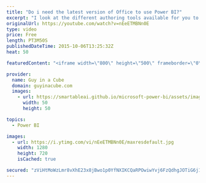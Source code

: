 ```yaml
---
title: "Do i need the latest version of Office to use Power BI?"
excerpt: "I look at the different authoring tools available for you to use with Power BI.  This ranges from Power BI Desktop to the different versions of Office and even the browser itself!  SUBSCRIBE! https://www.youtube.com/channel/UCFp1vaKzpfvoGai0vE5VJ0w?sub_confirmation=1  LET'S CONNECT!  Blogs -- http://blogs.technet.com/powerbisupport"
originalUrl: https://youtube.com/watch?v=nEeETMBNn0E
type: video
price: Free
length: PT3M50S
publishedDateTime: 2015-10-06T13:25:32Z
heat: 50

featuredContent: "<iframe width=\"800\" height=\"500\" frameborder=\"0\" src=\"https://www.youtube.com/embed/nEeETMBNn0E\" allow=\"accelerometer; autoplay; encrypted-media; gyroscope; picture-in-picture\" allowfullscreen></iframe>"

provider:
  name: Guy in a Cube
  domain: guyinacube.com
  images:
    - url: https://smartableai.github.io/microsoft-power-bi/assets/images/organizations/guyinacube.com-50x50.jpg
      width: 50
      height: 50

topics:
  - Power BI

images:
  - url: https://i.ytimg.com/vi/nEeETMBNn0E/maxresdefault.jpg
    width: 1280
    height: 720
    isCached: true

secured: "zViHtMoWzLmr8vXhE23x8jBwo1p0YfNXIKCQaRPOwiwYvj6FzQdhgJOTiG6j1HqQYYRoldy2nGDb2Vy+PWa3LX/u9mJuaPBB+kAlPb11gr/0h8Rfpy2+RngQhQ/CWu1iK+1+gj7FXEpndi7ZOfO5yM4BAr1yrVih4X94Xhd2XIuwUfDZq+rFosLApJDGdaUpAJSF5Q4nzEznCIDkZpphfzA1P02uAC/JY9ds+tnfYr0xQ7WNSOSaKsSRUW55EXicr1FSjjV9bjIND7/ERC1anGwIIcS0Vtu2Z6VVANak53nvH4QF3A7GCLUZTe8YmHfUmW3dm4is1ZfSrqBCEPRIdnu+CB6AExSn+O2RMuzkwd7GghN2MUNhMiP8NoeIKFqeWPMWid1AQpAh9NsV3o4b4uhRcVqBoDGyRsiaw1r6ZPI=;iImf+yZI7OM+Bv/SA78tpA=="
---
```


